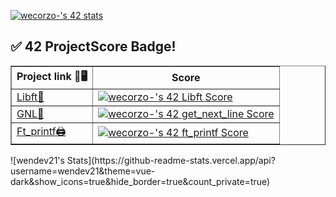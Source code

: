 <a href="https://github.com/JaeSeoKim/badge42"><img src="https://badge42.vercel.app/api/v2/clldphalu001108l3n2nkf8rx/stats?cursusId=21&coalitionId=66" alt="wecorzo-'s 42 stats" /></a>
## ✅ 42 ProjectScore Badge!
<table border="1">
  <tr>
    <th>Project link 🔗🖥️</th>
    <th>Score</th>
  </tr>
  <tr>
    <td><a href="https://github.com/wendev21/42Cursus_01libft">Libft📗</a></td>
    <td><a href="https://github.com/JaeSeoKim/badge42"><img src="https://badge42.vercel.app/api/v2/clldphalu001108l3n2nkf8rx/project/2932506" alt="wecorzo-'s 42 Libft Score" /></a></td>
  </tr>
  <tr>
    <td><a href="https://github.com/wendev21/42_Cursus_02GNL">GNL📝</a></td>
    <td><a href="https://github.com/JaeSeoKim/badge42"><img src="https://badge42.vercel.app/api/v2/clldphalu001108l3n2nkf8rx/project/3168466" alt="wecorzo-'s 42 get_next_line Score" /></a></td>
  </tr>
  <tr>
    <td><a href="https://github.com/wendev21/Cursus_03ft_printf">Ft_printf🖨️</a></td>
    <td><a href="https://github.com/JaeSeoKim/badge42"><img src="https://badge42.vercel.app/api/v2/clldphalu001108l3n2nkf8rx/project/3168468" alt="wecorzo-'s 42 ft_printf Score" /></a>
</td>
  </tr>
</table>
![wendev21's Stats](https://github-readme-stats.vercel.app/api?username=wendev21&theme=vue-dark&show_icons=true&hide_border=true&count_private=true)
